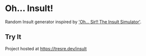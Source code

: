 # Oh... Insult!
Random Insult generator inspired by ['Oh... Sir!! The Insult Simulator'](https://store.steampowered.com/app/512250/OhSir_The_Insult_Simulator/).

## Try It
Project hosted at https://tresre.dev/insult
